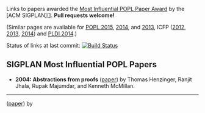 Links to papers awarded the [Most Influential POPL Paper Award][popl-award] by the [ACM SIGPLAN][].  **Pull requests welcome!**

[sigplan]: http://www.sigplan.org/
[popl-award]: http://www.sigplan.org/Awards/POPL/

(Similar pages are available for [POPL 2015][popl2015], [2014][popl2014], and [2013][popl2013], ICFP ([2012][icfp12], [2013][icfp13], [2014][icfp14]) and [PLDI 2014][pldi2014-accepted].)

<!--- Jeremy, you might want to work your magic here. -->
Status of links at last commit: [![Build Status](https://travis-ci.org/yallop/popl2015-papers.svg)](https://travis-ci.org/yallop/popl2015-papers)

[popl2013]: https://github.com/23Skidoo/popl13-papers-links
[popl2014]: https://github.com/gasche/popl2014-papers
[popl2015]: https://github.com/yallop/popl2015-papers
[icfp12]: https://github.com/technogeeky/icfp12-paper-links
[icfp13]: https://github.com/gasche/icfp2013-papers
[icfp14]: https://github.com/yallop/icfp2014-papers
[haskell2014-accepted]: https://github.com/yallop/haskell2014-papers
[pldi2014-accepted]: https://github.com/yallop/pldi2014-papers

## SIGPLAN Most Influential POPL Papers

* **2004: Abstractions from proofs**
  ([paper](http://goto.ucsd.edu/~rjhala/papers/abstractions_from_proofs.pdf))
  by Thomas Henzinger, Ranjit Jhala, Rupak Majumdar, and Kenneth McMillan.

* ****
  ([paper]())
  by
